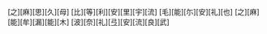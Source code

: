 [之][麻][思][久][母] [比][等][利][安][里][宇][流] [毛][能][尓][安][礼][也] [之][麻][能][牟][漏][能][木] [波][奈][礼][弖][安][流][良][武]
